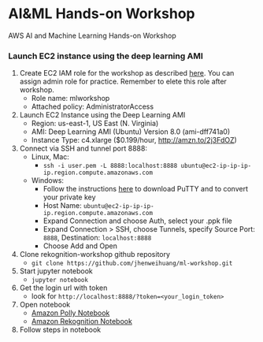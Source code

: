 # AI&ML Hands-on Workshop
AWS AI and Machine Learning Hands-on Workshop

### Launch EC2 instance using the deep learning AMI

1. Create EC2 IAM role for the workshop as described [here](http://docs.aws.amazon.com/AWSEC2/latest/UserGuide/iam-roles-for-amazon-ec2.html#create-iam-role). You can assign admin role for practice. Remember to elete this role after workshop.
    * Role name: mlworkshop
    * Attached policy: AdministratorAccess
2. Launch EC2 Instance using the Deep Learning AMI
    * Region: us-east-1, US East (N. Virginia)
    * AMI: Deep Learning AMI (Ubuntu) Version 8.0 (ami-dff741a0)
    * Instance Type: c4.xlarge ($0.199/hour, http://amzn.to/2j3FdOZ)
3. Connect via SSH and tunnel port 8888:
    * Linux, Mac:
        - `ssh -i user.pem -L 8888:localhost:8888 ubuntu@ec2-ip-ip-ip-ip.region.compute.amazonaws.com`
    * Windows: 
        - Follow the instructions [here](http://docs.aws.amazon.com/AWSEC2/latest/UserGuide/putty.html) to download PuTTY and to convert your private key
        - Host Name: `ubuntu@ec2-ip-ip-ip-ip.region.compute.amazonaws.com`
        - Expand Connection and choose Auth, select your .ppk file
        - Expand Connection > SSH, choose Tunnels, specify Source Port: `8888`, Destination: `localhost:8888`
        - Choose Add and Open
4. Clone rekognition-workshop github repository
    * `git clone https://github.com/jhenweihuang/ml-workshop.git`
5. Start jupyter notebook
    * `jupyter notebook`
6. Get the login url with token
    * look for `http://localhost:8888/?token=<your_login_token>`
7. Open notebook 
    * [Amazon Polly Notebook](Notebooks/Polly_Workshop.ipynb)
    * [Amazon Rekognition Notebook](Notebooks/Rekognition_Workshop.ipynb)
8. Follow steps in notebook

